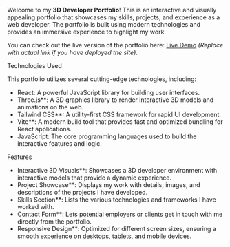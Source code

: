 

Welcome to my **3D Developer Portfolio**! This is an interactive and visually appealing portfolio that showcases my skills, projects, and experience as a web developer. The portfolio is built using modern technologies and provides an immersive experience to highlight my work.


You can check out the live version of the portfolio here: [Live Demo](https://your-live-demo-link.com) *(Replace with actual link if you have deployed the site)*.

 Technologies Used

This portfolio utilizes several cutting-edge technologies, including:

- React: A powerful JavaScript library for building user interfaces.
- Three.js**: A 3D graphics library to render interactive 3D models and animations on the web.
- Tailwind CSS**: A utility-first CSS framework for rapid UI development.
- Vite**: A modern build tool that provides fast and optimized bundling for React applications.
- JavaScript: The core programming languages used to build the interactive features and logic.

 Features

- Interactive 3D Visuals**: Showcases a 3D developer environment with interactive models that provide a dynamic experience.
- Project Showcase**: Displays my work with details, images, and descriptions of the projects I have developed.
- Skills Section**: Lists the various technologies and frameworks I have worked with.
- Contact Form**: Lets potential employers or clients get in touch with me directly from the portfolio.
- Responsive Design**: Optimized for different screen sizes, ensuring a smooth experience on desktops, tablets, and mobile devices.



